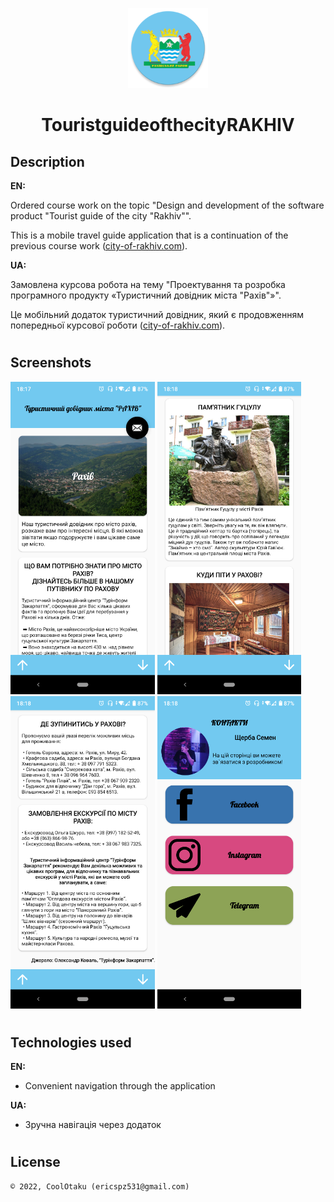 <p align="center"><img width="128" height="128" src="app/src/main/res/mipmap-xxxhdpi/ic_launcher_round.png" /></p>
<h1 align="center">TouristguideofthecityRAKHIV</h1>

## Description
<b>EN:</b>

Ordered course work on the topic "Design and development of the software product "Tourist guide of the city "Rakhiv"".

This is a mobile travel guide application that is a continuation of the previous course work ([city-of-rakhiv.com](https://github.com/CoolOtaku/city-of-rakhiv.com)).

<b>UA:</b>

Замовлена курсова робота на тему "Проектування та розробка програмного продукту «Туристичний довідник міста "Рахів"»".

Це мобільний додаток туристичний довідник, який є продовженням попередньої курсової роботи ([city-of-rakhiv.com](https://github.com/CoolOtaku/city-of-rakhiv.com)).

#
## Screenshots
<p>
  <img src="screens/1.png" height="500px"/>
  <img src="screens/2.png" height="500px"/>
  <img src="screens/3.png" height="500px"/>
  <img src="screens/4.png" height="500px"/>
</p>

#
## Technologies used
<b>EN:</b>
- Convenient navigation through the application

<b>UA:</b>
- Зручна навігація через додаток
#
## License
```
© 2022, CoolOtaku (ericspz531@gmail.com)
```
